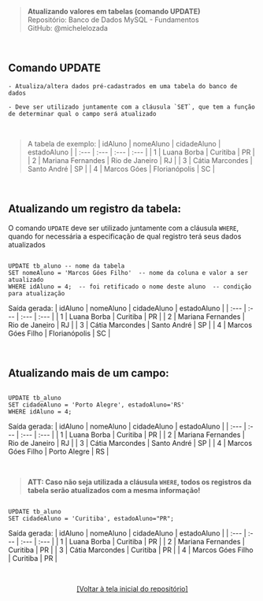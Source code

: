 > **Atualizando valores em tabelas (comando UPDATE)**     
> Repositório: Banco de Dados MySQL - Fundamentos    
> GitHub: @michelelozada
&nbsp;
     
&nbsp;  
## Comando UPDATE
```
- Atualiza/altera dados pré-cadastrados em uma tabela do banco de dados

- Deve ser utilizado juntamente com a cláusula `SET`, que tem a função de determinar qual o campo será atualizado
```
  
&nbsp;

> A tabela de exemplo:
| idAluno  | nomeAluno         | cidadeAluno    | estadoAluno |
| :---     | :---              | :---           | :---        |
| 1        | Luana Borba       | Curitiba       | PR          |
| 2        | Mariana Fernandes | Rio de Janeiro | RJ          |
| 3        | Cátia Marcondes   | Santo André    | SP          |
| 4        | Marcos Góes       | Florianópolis  | SC          |

&nbsp;

## Atualizando um registro da tabela:
O comando `UPDATE` deve ser utilizado juntamente com a cláusula `WHERE`, quando for necessária a especificação de qual registro terá seus dados atualizados

```mysql

UPDATE tb_aluno -- nome da tabela
SET nomeAluno = 'Marcos Góes Filho'  -- nome da coluna e valor a ser atualizado
WHERE idAluno = 4;  -- foi retificado o nome deste aluno  -- condição para atualização
```

Saída gerada: 
| idAluno  | nomeAluno         | cidadeAluno    | estadoAluno |
| :---     | :---              | :---           | :---        |
| 1        | Luana Borba       | Curitiba       | PR          |
| 2        | Mariana Fernandes | Rio de Janeiro | RJ          |
| 3        | Cátia Marcondes   | Santo André    | SP          |
| 4        | Marcos Góes Filho | Florianópolis  | SC          |

&nbsp;

## Atualizando mais de um campo:

```mysql

UPDATE tb_aluno 
SET cidadeAluno = 'Porto Alegre', estadoAluno='RS' 
WHERE idAluno = 4; 
```

Saída gerada: 
| idAluno  | nomeAluno         | cidadeAluno    | estadoAluno |
| :---     | :---              | :---           | :---        |
| 1        | Luana Borba       | Curitiba       | PR          |
| 2        | Mariana Fernandes | Rio de Janeiro | RJ          |
| 3        | Cátia Marcondes   | Santo André    | SP          |
| 4        | Marcos Góes Filho | Porto Alegre   | RS          |

&nbsp;
  
> **ATT: Caso não seja utilizada a cláusula `WHERE`, todos os registros da tabela serão atualizados com a mesma informação!**

```mysql

UPDATE tb_aluno 
SET cidadeAluno = 'Curitiba', estadoAluno="PR";
```

Saída gerada: 
| idAluno  | nomeAluno          | cidadeAluno | estadoAluno |
| :---     | :---               | :---        | :---        |
| 1        | Luana Borba        | Curitiba    | PR          |
| 2        | Mariana Fernandes  | Curitiba    | PR          |
| 3        | Cátia Marcondes    | Curitiba    | PR          |
| 4        | Marcos Góes Filho	| Curitiba    | PR          |

&nbsp;

<div align="center">
<a href="https://github.com/michelelozada/MySQL-Study-Notes">[Voltar à tela inicial do repositório]</a>
</div>